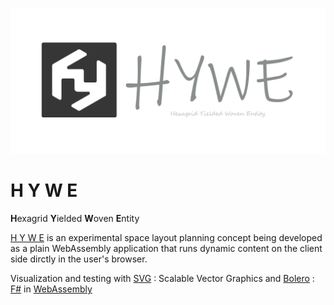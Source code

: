 ![Hywe Banner](/wwwroot/hyweLogoBanner.png)

# H Y W E

 **H**exagrid **Y**ielded **W**oven **E**ntity 

[H Y W E](https://vykrum.github.io/Hywe/) is an experimental space layout planning concept being developed as a plain WebAssembly application that runs dynamic content on the client side dirctly in the user's browser.

Visualization and testing with [SVG](https://developer.mozilla.org/en-US/docs/Web/SVG) : Scalable Vector Graphics and [Bolero](https://fsbolero.io/) : [F#](https://fsharp.org/) in [WebAssembly](https://developer.mozilla.org/en-US/docs/WebAssembly)

